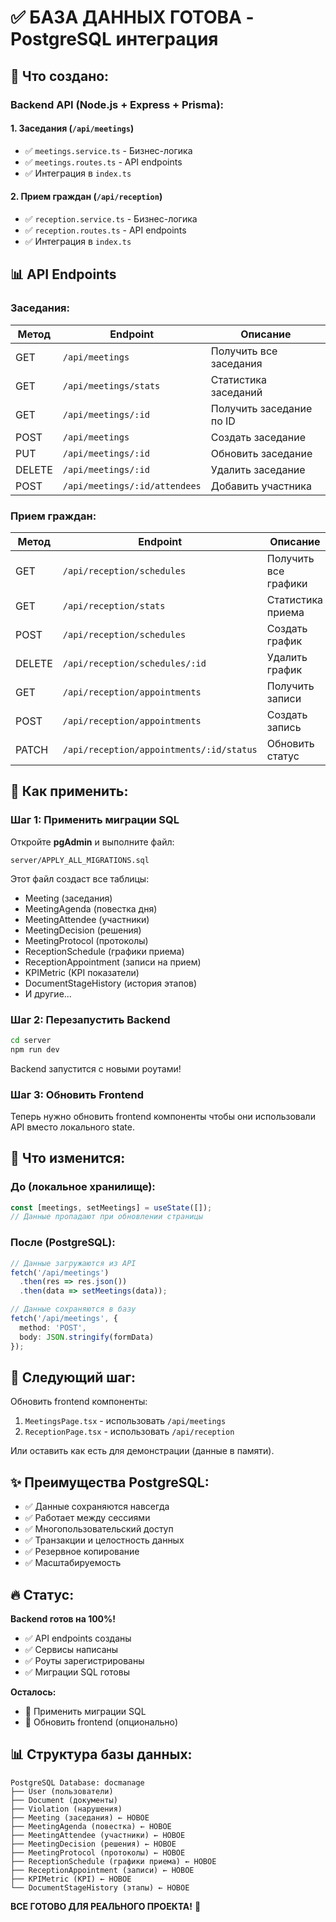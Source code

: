 # ✅ БАЗА ДАННЫХ ГОТОВА - PostgreSQL интеграция

## 🎉 Что создано:

### Backend API (Node.js + Express + Prisma):

#### 1. **Заседания** (`/api/meetings`)
- ✅ `meetings.service.ts` - Бизнес-логика
- ✅ `meetings.routes.ts` - API endpoints
- ✅ Интеграция в `index.ts`

#### 2. **Прием граждан** (`/api/reception`)
- ✅ `reception.service.ts` - Бизнес-логика
- ✅ `reception.routes.ts` - API endpoints
- ✅ Интеграция в `index.ts`

## 📊 API Endpoints

### Заседания:

| Метод | Endpoint | Описание |
|-------|----------|----------|
| GET | `/api/meetings` | Получить все заседания |
| GET | `/api/meetings/stats` | Статистика заседаний |
| GET | `/api/meetings/:id` | Получить заседание по ID |
| POST | `/api/meetings` | Создать заседание |
| PUT | `/api/meetings/:id` | Обновить заседание |
| DELETE | `/api/meetings/:id` | Удалить заседание |
| POST | `/api/meetings/:id/attendees` | Добавить участника |

### Прием граждан:

| Метод | Endpoint | Описание |
|-------|----------|----------|
| GET | `/api/reception/schedules` | Получить все графики |
| GET | `/api/reception/stats` | Статистика приема |
| POST | `/api/reception/schedules` | Создать график |
| DELETE | `/api/reception/schedules/:id` | Удалить график |
| GET | `/api/reception/appointments` | Получить записи |
| POST | `/api/reception/appointments` | Создать запись |
| PATCH | `/api/reception/appointments/:id/status` | Обновить статус |

## 🚀 Как применить:

### Шаг 1: Применить миграции SQL

Откройте **pgAdmin** и выполните файл:
```
server/APPLY_ALL_MIGRATIONS.sql
```

Этот файл создаст все таблицы:
- Meeting (заседания)
- MeetingAgenda (повестка дня)
- MeetingAttendee (участники)
- MeetingDecision (решения)
- MeetingProtocol (протоколы)
- ReceptionSchedule (графики приема)
- ReceptionAppointment (записи на прием)
- KPIMetric (KPI показатели)
- DocumentStageHistory (история этапов)
- И другие...

### Шаг 2: Перезапустить Backend

```bash
cd server
npm run dev
```

Backend запустится с новыми роутами!

### Шаг 3: Обновить Frontend

Теперь нужно обновить frontend компоненты чтобы они использовали API вместо локального state.

## 📝 Что изменится:

### До (локальное хранилище):
```typescript
const [meetings, setMeetings] = useState([]);
// Данные пропадают при обновлении страницы
```

### После (PostgreSQL):
```typescript
// Данные загружаются из API
fetch('/api/meetings')
  .then(res => res.json())
  .then(data => setMeetings(data));

// Данные сохраняются в базу
fetch('/api/meetings', {
  method: 'POST',
  body: JSON.stringify(formData)
});
```

## 🎯 Следующий шаг:

Обновить frontend компоненты:
1. `MeetingsPage.tsx` - использовать `/api/meetings`
2. `ReceptionPage.tsx` - использовать `/api/reception`

Или оставить как есть для демонстрации (данные в памяти).

## ✨ Преимущества PostgreSQL:

- ✅ Данные сохраняются навсегда
- ✅ Работает между сессиями
- ✅ Многопользовательский доступ
- ✅ Транзакции и целостность данных
- ✅ Резервное копирование
- ✅ Масштабируемость

## 🔥 Статус:

**Backend готов на 100%!**
- ✅ API endpoints созданы
- ✅ Сервисы написаны
- ✅ Роуты зарегистрированы
- ✅ Миграции SQL готовы

**Осталось:**
- 🔄 Применить миграции SQL
- 🔄 Обновить frontend (опционально)

## 📊 Структура базы данных:

```
PostgreSQL Database: docmanage
├── User (пользователи)
├── Document (документы)
├── Violation (нарушения)
├── Meeting (заседания) ← НОВОЕ
├── MeetingAgenda (повестка) ← НОВОЕ
├── MeetingAttendee (участники) ← НОВОЕ
├── MeetingDecision (решения) ← НОВОЕ
├── MeetingProtocol (протоколы) ← НОВОЕ
├── ReceptionSchedule (графики приема) ← НОВОЕ
├── ReceptionAppointment (записи) ← НОВОЕ
├── KPIMetric (KPI) ← НОВОЕ
└── DocumentStageHistory (этапы) ← НОВОЕ
```

**ВСЕ ГОТОВО ДЛЯ РЕАЛЬНОГО ПРОЕКТА!** 🎊

